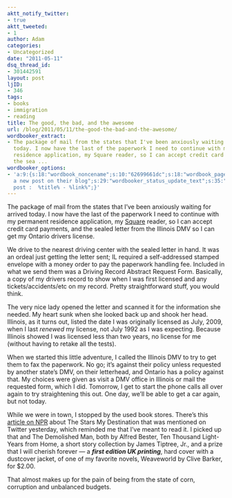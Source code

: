 ```yaml
---
aktt_notify_twitter:
- true
aktt_tweeted:
- 1
author: Adam
categories:
- Uncategorized
date: "2011-05-11"
dsq_thread_id:
- 301442591
layout: post
ljID:
- 346
tags:
- books
- immigration
- reading
title: The good, the bad, and the awesome
url: /blog/2011/05/11/the-good-the-bad-and-the-awesome/
wordbooker_extract:
- The package of mail from the states that I've been anxiously waiting for arrived
  today. I now have the last of the paperwork I need to continue with my permanent
  residence application, my Square reader, so I can accept credit card payments, and
  the sea ...
wordbooker_options:
- 'a:9:{s:18:"wordbook_noncename";s:10:"62699661dc";s:18:"wordbook_page_post";s:4:"-100";s:18:"wordbook_orandpage";s:1:"2";s:23:"wordbook_default_author";s:1:"1";s:23:"wordbook_extract_length";s:3:"256";s:19:"wordbook_actionlink";s:3:"300";s:26:"wordbooker_publish_default";s:2:"on";s:18:"wordbook_attribute";s:30:"Wrote
  a new post on their blog";s:29:"wordbooker_status_update_text";s:35:": New blog
  post :  %title% - %link%";}'
---
```

The package of mail from the states that I&#8217;ve been anxiously waiting for arrived today. I now have the last of the paperwork I need to continue with my permanent residence application, my [Square](1) reader, so I can accept credit card payments, and the sealed letter from the Illinois DMV so I can get my Ontario drivers license.

We drive to the nearest driving center with the sealed letter in hand. It was an ordeal just getting the letter sent; IL required a self-addressed stamped envelope with a money order to pay the paperwork handling fee. Included in what we send them was a Driving Record Abstract Request Form. Basically, a copy of my drivers record to show when I was first licensed and any tickets/accidents/etc on my record. Pretty straightforward stuff, you would think.

The very nice lady opened the letter and scanned it for the information she needed. My heart sunk when she looked back up and shook her head. Illinois, as it turns out, listed the date I was originally licensed as July, 2009, when I last _renewed_ my license, not July 1992 as I was expecting. Because Illinois showed I was licensed less than two years, no license for me (without having to retake all the tests).

When we started this little adventure, I called the Illinois DMV to try to get them to fax the paperwork. No go; it&#8217;s against their policy unless requested by another state&#8217;s DMV, on their letterhead, and Ontario has a policy against that. My choices were given as visit a DMV office in Illinois or mail the requested form, which I did. Tomorrow, I get to start the phone calls all over again to try straightening this out. One day, we&#8217;ll be able to get a car again, but not today.

While we were in town, I stopped by the used book stores. There&#8217;s this [article on NPR](2) about The Stars My Destination that was mentioned on Twitter yesterday, which reminded me that I&#8217;ve meant to read it. I picked up that and The Demolished Man, both by Alfred Bester, Ten Thousand Light-Years from Home, a short story collection by James Tiptree, Jr., and a prize that I will cherish forever &#8212; a **_first edition UK printing_**, hard cover with a dustcover jacket, of one of my favorite novels, Weaveworld by Clive Barker, for $2.00.

That almost makes up for the pain of being from the state of corn, corruption and unbalanced budgets.

 [1]: https://squareup.com/
 [2]: http://www.npr.org/2011/05/10/135354862/outer-space-awaits-a-sci-fi-escape-to-the-stars

